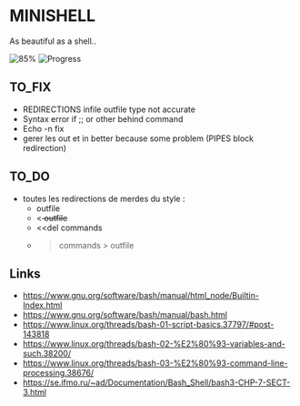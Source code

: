 # MINISHELL

As beautiful as a shell..

![85%](https://progress-bar.dev/85)
![Progress](https://progress-bar.dev/262/?title=Tester&scale=423&width=100)

## TO_FIX
- REDIRECTIONS infile outfile type not accurate
- Syntax error if ;; or other behind command
- Echo -n fix 
- gerer les out et in better because some problem (PIPES block redirection)

## TO_DO

- toutes les redirections de merdes du style : 
    - <infile commands > outfile
    - <<del commands > outfile
    - <<del commands
    - >commands > outfile

## Links 

- https://www.gnu.org/software/bash/manual/html_node/Builtin-Index.html
- https://www.gnu.org/software/bash/manual/bash.html
- https://www.linux.org/threads/bash-01-script-basics.37797/#post-143818
- https://www.linux.org/threads/bash-02-%E2%80%93-variables-and-such.38200/
- https://www.linux.org/threads/bash-03-%E2%80%93-command-line-processing.38676/
- https://se.ifmo.ru/~ad/Documentation/Bash_Shell/bash3-CHP-7-SECT-3.html